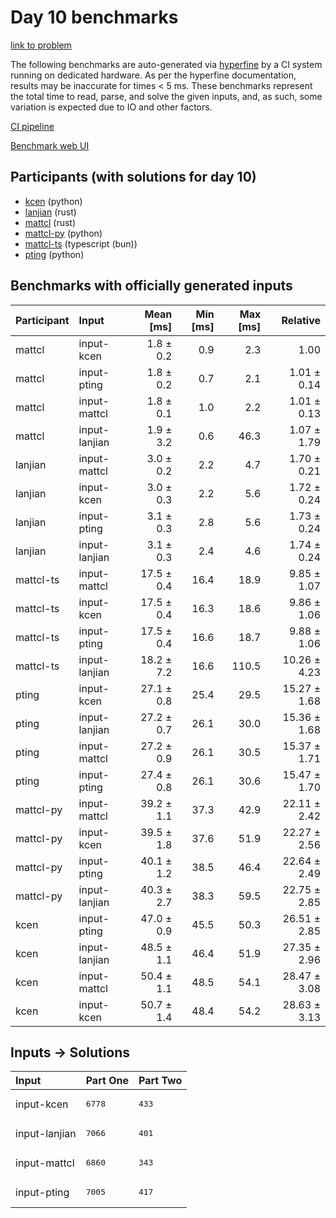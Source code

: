 # Day 10 benchmarks

[link to problem](https://adventofcode.com/2023/day/10)

The following benchmarks are auto-generated via
[hyperfine](https://github.com/sharkdp/hyperfine) by a CI system running on
dedicated hardware. As per the hyperfine documentation, results may be
inaccurate for times < 5 ms. These benchmarks represent the total time to read,
parse, and solve the given inputs, and, as such, some variation is expected due
to IO and other factors.

[CI pipeline](http://ci.papercode.net:8080/teams/main/pipelines/aoc2023)

[Benchmark web UI](https://aoc.ancalagon.black)


## Participants (with solutions for day 10)

- [kcen](https://github.com/kcen/aoc2023) (python)
- [lanjian](https://github.com/lanjian/aoc-2023) (rust)
- [mattcl](https://github.com/mattcl/aoc2023) (rust)
- [mattcl-py](https://github.com/mattcl/aoc2023-py) (python)
- [mattcl-ts](https://github.com/mattcl/aoc2023-js) (typescript (bun))
- [pting](https://github.com/pting/aoc2023) (python)


## Benchmarks with officially generated inputs

| Participant | Input | Mean [ms] | Min [ms] | Max [ms] | Relative |
|:---|:---|---:|---:|---:|---:|
| mattcl | input-kcen | 1.8 ± 0.2 | 0.9 | 2.3 | 1.00 |
| mattcl | input-pting | 1.8 ± 0.2 | 0.7 | 2.1 | 1.01 ± 0.14 |
| mattcl | input-mattcl | 1.8 ± 0.1 | 1.0 | 2.2 | 1.01 ± 0.13 |
| mattcl | input-lanjian | 1.9 ± 3.2 | 0.6 | 46.3 | 1.07 ± 1.79 |
| lanjian | input-mattcl | 3.0 ± 0.2 | 2.2 | 4.7 | 1.70 ± 0.21 |
| lanjian | input-kcen | 3.0 ± 0.3 | 2.2 | 5.6 | 1.72 ± 0.24 |
| lanjian | input-pting | 3.1 ± 0.3 | 2.8 | 5.6 | 1.73 ± 0.24 |
| lanjian | input-lanjian | 3.1 ± 0.3 | 2.4 | 4.6 | 1.74 ± 0.24 |
| mattcl-ts | input-mattcl | 17.5 ± 0.4 | 16.4 | 18.9 | 9.85 ± 1.07 |
| mattcl-ts | input-kcen | 17.5 ± 0.4 | 16.3 | 18.6 | 9.86 ± 1.06 |
| mattcl-ts | input-pting | 17.5 ± 0.4 | 16.6 | 18.7 | 9.88 ± 1.06 |
| mattcl-ts | input-lanjian | 18.2 ± 7.2 | 16.6 | 110.5 | 10.26 ± 4.23 |
| pting | input-kcen | 27.1 ± 0.8 | 25.4 | 29.5 | 15.27 ± 1.68 |
| pting | input-lanjian | 27.2 ± 0.7 | 26.1 | 30.0 | 15.36 ± 1.68 |
| pting | input-mattcl | 27.2 ± 0.9 | 26.1 | 30.5 | 15.37 ± 1.71 |
| pting | input-pting | 27.4 ± 0.8 | 26.1 | 30.6 | 15.47 ± 1.70 |
| mattcl-py | input-mattcl | 39.2 ± 1.1 | 37.3 | 42.9 | 22.11 ± 2.42 |
| mattcl-py | input-kcen | 39.5 ± 1.8 | 37.6 | 51.9 | 22.27 ± 2.56 |
| mattcl-py | input-pting | 40.1 ± 1.2 | 38.5 | 46.4 | 22.64 ± 2.49 |
| mattcl-py | input-lanjian | 40.3 ± 2.7 | 38.3 | 59.5 | 22.75 ± 2.85 |
| kcen | input-pting | 47.0 ± 0.9 | 45.5 | 50.3 | 26.51 ± 2.85 |
| kcen | input-lanjian | 48.5 ± 1.1 | 46.4 | 51.9 | 27.35 ± 2.96 |
| kcen | input-mattcl | 50.4 ± 1.1 | 48.5 | 54.1 | 28.47 ± 3.08 |
| kcen | input-kcen | 50.7 ± 1.4 | 48.4 | 54.2 | 28.63 ± 3.13 |


## Inputs -> Solutions

| Input | Part One | Part Two |
|:---|:---|:---|
|input-kcen|<pre>6778</pre>|<pre>433</pre>|
|input-lanjian|<pre>7066</pre>|<pre>401</pre>|
|input-mattcl|<pre>6860</pre>|<pre>343</pre>|
|input-pting|<pre>7005</pre>|<pre>417</pre>|